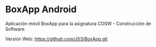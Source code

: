 # BoxApp Android

Aplicación móvil BoxApp para la asignatura COSW - Construcción de Software.

Versión Web: https://github.com/JS3/BoxApp.git
